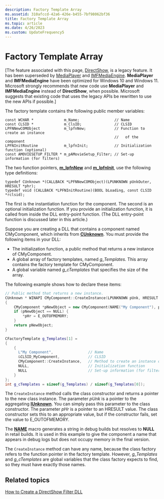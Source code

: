 ```yaml
---
description: Factory Template Array
ms.assetid: 310afccd-42a6-426e-b455-7bf98062bf36
title: Factory Template Array
ms.topic: article
ms.date: 4/26/2023
ms.custom: UpdateFrequency5
---
```


# Factory Template Array

\[The feature associated with this page, [DirectShow](/windows/win32/directshow/directshow), is a legacy feature. It has been superseded by [MediaPlayer](/uwp/api/Windows.Media.Playback.MediaPlayer) and [IMFMediaEngine](/windows/win32/api/mfmediaengine/nn-mfmediaengine-imfmediaengine). **MediaPlayer** and **IMFMediaEngine** have been optimized for Windows 10 and Windows 11. Microsoft strongly recommends that new code use **MediaPlayer** and **IMFMediaEngine** instead of **DirectShow**, when possible. Microsoft suggests that existing code that uses the legacy APIs be rewritten to use the new APIs if possible.\]

The factory template contains the following public member variables:

``` syntax
const WCHAR *              m_Name;                // Name
const CLSID *              m_ClsID;               // CLSID
LPFNNewCOMObject           m_lpfnNew;             // Function to create an instance
                                                  //   of the component
LPFNInitRoutine            m_lpfnInit;            // Initialization function (optional)
const AMOVIESETUP_FILTER * m_pAMovieSetup_Filter; // Set-up information (for filters)
```

The two function pointers, [**m\_lpfnNew**](cfactorytemplate-m-lpfnnew.md) and [**m\_lpfnInit**](cfactorytemplate-m-lpfninit.md), use the following type definitions:

``` syntax
typedef CUnknown *(CALLBACK *LPFNNewCOMObject)(LPUNKNOWN pUnkOuter, HRESULT *phr);
typedef void (CALLBACK *LPFNInitRoutine)(BOOL bLoading, const CLSID *rclsid);
```

The first is the instantiation function for the component. The second is an optional initialization function. If you provide an initialization function, it is called from inside the DLL entry-point function. (The DLL entry-point function is discussed later in this article.)

Suppose you are creating a DLL that contains a component named CMyComponent, which inherits from [**CUnknown**](cunknown.md). You must provide the following items in your DLL:

-   The initialization function, a public method that returns a new instance of CMyComponent.
-   A global array of factory templates, named *g\_Templates.* This array contains the factory template for CMyComponent.
-   A global variable named *g\_cTemplates* that specifies the size of the array.

The following example shows how to declare these items:


```C++
// Public method that returns a new instance. 
CUnknown * WINAPI CMyComponent::CreateInstance(LPUNKNOWN pUnk, HRESULT *pHr) 
{
    CMyComponent *pNewObject = new CMyComponent(NAME("My Component"), pUnk, pHr );
    if (pNewObject == NULL) {
        *pHr = E_OUTOFMEMORY;
    }
    return pNewObject;
} 

CFactoryTemplate g_Templates[1] = 
{
    { 
      L"My Component",                // Name
      &CLSID_MyComponent,             // CLSID
      CMyComponent::CreateInstance,   // Method to create an instance of MyComponent
      NULL,                           // Initialization function
      NULL                            // Set-up information (for filters)
    }
};
int g_cTemplates = sizeof(g_Templates) / sizeof(g_Templates[0]);    
```



The `CreateInstance` method calls the class constructor and returns a pointer to the new class instance. The parameter *pUnk* is a pointer to the aggregating [**IUnknown**](/windows/desktop/api/unknwn/nn-unknwn-iunknown). You can simply pass this parameter to the class constructor. The parameter *pHr* is a pointer to an HRESULT value. The class constructor sets this to an appropriate value, but if the constructor fails, set the value to E\_OUTOFMEMORY.

The [**NAME**](name.md) macro generates a string in debug builds but resolves to **NULL** in retail builds. It is used in this example to give the component a name that appears in debug logs but does not occupy memory in the final version.

The `CreateInstance` method can have any name, because the class factory refers to the function pointer in the factory template. However, *g\_Templates* and *g\_cTemplates* are global variables that the class factory expects to find, so they must have exactly those names.

## Related topics

<dl> <dt>

[How to Create a DirectShow Filter DLL](how-to-create-a-dll.md)
</dt> </dl>

 

 
